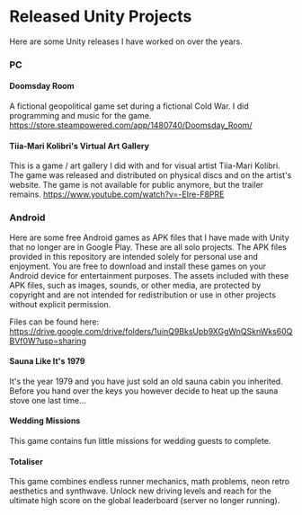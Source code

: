 # Released Unity Projects
Here are some Unity releases I have worked on over the years.

### PC

#### Doomsday Room
A fictional geopolitical game set during a fictional Cold War. I did programming and music for the game.
https://store.steampowered.com/app/1480740/Doomsday_Room/

#### Tiia-Mari Kolibri's Virtual Art Gallery
This is a game / art gallery I did with and for visual artist Tiia-Mari Kolibri. The game was released and distributed on physical discs and on the artist's website. The game is not available for public anymore, but the trailer remains.
https://www.youtube.com/watch?v=-EIre-F8PRE

### Android
Here are some free Android games as APK files that I have made with Unity that no longer are in Google Play. These are all solo projects. The APK files provided in this repository are intended solely for personal use and enjoyment. You are free to download and install these games on your Android device for entertainment purposes. The assets included with these APK files, such as images, sounds, or other media, are protected by copyright and are not intended for redistribution or use in other projects without explicit permission.

Files can be found here: https://drive.google.com/drive/folders/1uinQ9BksUpb9XGgWnQSknWks60QBVf0W?usp=sharing

#### Sauna Like It's 1979
It's the year 1979 and you have just sold an old sauna cabin you inherited. Before you hand over the keys you however decide to heat up the sauna stove one last time...

#### Wedding Missions
This game contains fun little missions for wedding guests to complete.

#### Totaliser
This game combines endless runner mechanics, math problems, neon retro aesthetics and synthwave. Unlock new driving levels and reach for the ultimate high score on the global leaderboard (server no longer running).

